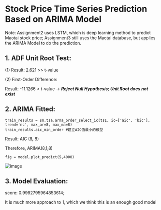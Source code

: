 # Stock Price Time Series Prediction Based on ARIMA Model 

Note: Assignment2 uses LSTM, which is deep learning method to predict Maotai stock price; Assignment3 still uses the Maotai database, but applies the ARIMA Model to do the prediction.

## 1. ADF Unit Root Test:

(1) Result: 2.621 >> t-value

(2) First-Order Difference:

Result: -11.1266 < t-value  ->  _**Reject Null Hypothesis; Unit Root does not exist**_

## 2. ARIMA Fitted:

```
train_results = sm.tsa.arma_order_select_ic(ts1, ic=['aic', 'bic'], trend='nc', max_ar=8, max_ma=8) 
train_results.aic_min_order #建立AIC值最小的模型 
```

Result: AIC (8, 8)

Therefore, ARIMA(8,1,8)

```
fig = model.plot_predict(5,4000)
```

![image](https://user-images.githubusercontent.com/78721777/117769816-c36c6000-b266-11eb-9e10-91e98f85d599.png)

## 3. Model Evaluation:

score: 0.9992795964853614;

It is much more approach to 1, which we think this is an enough good model
